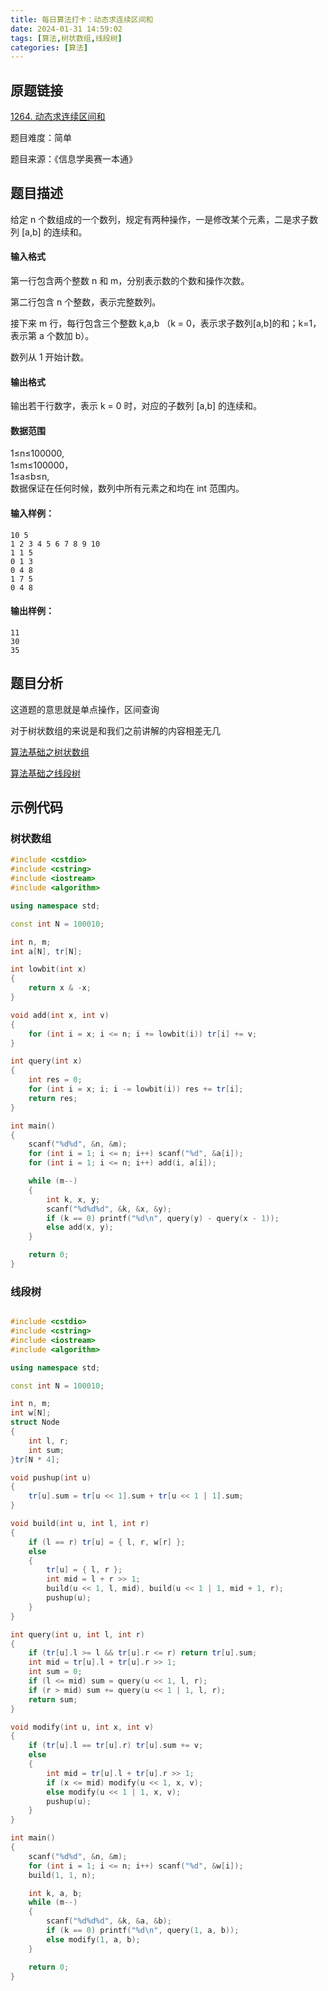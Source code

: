 ```yaml
---
title: 每日算法打卡：动态求连续区间和
date: 2024-01-31 14:59:02
tags: [算法,树状数组,线段树]
categories: [算法]
---
```


## 原题链接

[1264. 动态求连续区间和](https://www.acwing.com/problem/content/1266/)

题目难度：简单

题目来源：《信息学奥赛一本通》

## 题目描述

给定 n 个数组成的一个数列，规定有两种操作，一是修改某个元素，二是求子数列 \[a,b\] 的连续和。

#### 输入格式

第一行包含两个整数 n 和 m，分别表示数的个数和操作次数。

第二行包含 n 个整数，表示完整数列。

接下来 m 行，每行包含三个整数 k,a,b （k = 0，表示求子数列\[a,b\]的和；k=1，表示第 a 个数加 b）。

数列从 1 开始计数。

#### 输出格式

输出若干行数字，表示 k = 0 时，对应的子数列 \[a,b\] 的连续和。

#### 数据范围

1≤n≤100000,  
1≤m≤100000，  
1≤a≤b≤n,  
数据保证在任何时候，数列中所有元素之和均在 int 范围内。

#### 输入样例：

```
10 5
1 2 3 4 5 6 7 8 9 10
1 1 5
0 1 3
0 4 8
1 7 5
0 4 8 
```

#### 输出样例：

```
11
30
35 
```

## 题目分析

这道题的意思就是单点操作，区间查询

对于树状数组的来说是和我们之前讲解的内容相差无几

[算法基础之树状数组](https://jasmine-leaf.gitee.io/2024/01/25/算法基础之树状数组/)

[算法基础之线段树](https://jasmine-leaf.gitee.io/2024/01/25/算法基础之线段树/)

## 示例代码

### 树状数组

```cpp
#include <cstdio>
#include <cstring>
#include <iostream>
#include <algorithm>

using namespace std;

const int N = 100010;

int n, m;
int a[N], tr[N];

int lowbit(int x)
{
    return x & -x;
}

void add(int x, int v)
{
    for (int i = x; i <= n; i += lowbit(i)) tr[i] += v;
}

int query(int x)
{
    int res = 0;
    for (int i = x; i; i -= lowbit(i)) res += tr[i];
    return res;
}

int main()
{
    scanf("%d%d", &n, &m);
    for (int i = 1; i <= n; i++) scanf("%d", &a[i]);
    for (int i = 1; i <= n; i++) add(i, a[i]);

    while (m--)
    {
        int k, x, y;
        scanf("%d%d%d", &k, &x, &y);
        if (k == 0) printf("%d\n", query(y) - query(x - 1));
        else add(x, y);
    }

    return 0;
}
```

### 线段树

```cpp

#include <cstdio>
#include <cstring>
#include <iostream>
#include <algorithm>

using namespace std;

const int N = 100010;

int n, m;
int w[N];
struct Node
{
    int l, r;
    int sum;
}tr[N * 4];

void pushup(int u)
{
    tr[u].sum = tr[u << 1].sum + tr[u << 1 | 1].sum;
}

void build(int u, int l, int r)
{
    if (l == r) tr[u] = { l, r, w[r] };
    else
    {
        tr[u] = { l, r };
        int mid = l + r >> 1;
        build(u << 1, l, mid), build(u << 1 | 1, mid + 1, r);
        pushup(u);
    }
}

int query(int u, int l, int r)
{
    if (tr[u].l >= l && tr[u].r <= r) return tr[u].sum;
    int mid = tr[u].l + tr[u].r >> 1;
    int sum = 0;
    if (l <= mid) sum = query(u << 1, l, r);
    if (r > mid) sum += query(u << 1 | 1, l, r);
    return sum;
}

void modify(int u, int x, int v)
{
    if (tr[u].l == tr[u].r) tr[u].sum += v;
    else
    {
        int mid = tr[u].l + tr[u].r >> 1;
        if (x <= mid) modify(u << 1, x, v);
        else modify(u << 1 | 1, x, v);
        pushup(u);
    }
}

int main()
{
    scanf("%d%d", &n, &m);
    for (int i = 1; i <= n; i++) scanf("%d", &w[i]);
    build(1, 1, n);

    int k, a, b;
    while (m--)
    {
        scanf("%d%d%d", &k, &a, &b);
        if (k == 0) printf("%d\n", query(1, a, b));
        else modify(1, a, b);
    }

    return 0;
}
```

